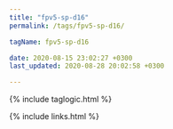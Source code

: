 ```yaml
---
title: "fpv5-sp-d16"
permalink: /tags/fpv5-sp-d16/

tagName: fpv5-sp-d16

date: 2020-08-15 23:02:27 +0300
last_updated: 2020-08-28 20:02:58 +0300

---
```


{% include taglogic.html %}

{% include links.html %}
